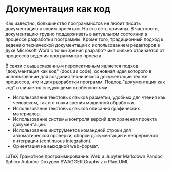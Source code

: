 # Документация как код

Как известно, большинство программистов не любит писать документацию к своим проектам. На это есть причины. В частности, документацию трудно поддерживать в актуальном состоянии в процессе разработки программы. Кроме того, традиционный подход к ведению технической документации с использованием редакторов в духе Microsoft Word с точки зрения разработчика сильно отличается от процессов ведения программного проекта.

В связи с вышесказанным перспективным является подход "документация как код" (docs as code), основная идея которого в использовании для создания технической документации тех же процессов, что и для разработки программ. Подход "документация как код" отличается следующими особенностями:

* Использование текстовых языков разметки, удобных для чтения как человеком, так и с точки зрения машинной обработки.
* Использование текстовых языков описания графических материалов.
* Использование системы контроля версий для хранения проекта документации.
* Использование инструментов командной строки для автоматической проверки, сборки документации и непрерывной интеграции (continuous integration).
* Ориентация на выходной web-формат.



LaTeX
Грамотное программирование: Web и Jupyter
Markdown
Pandoc
Sphinx Autodoc
Doxygen
SWAGGER
Graphviz и PlantUML
